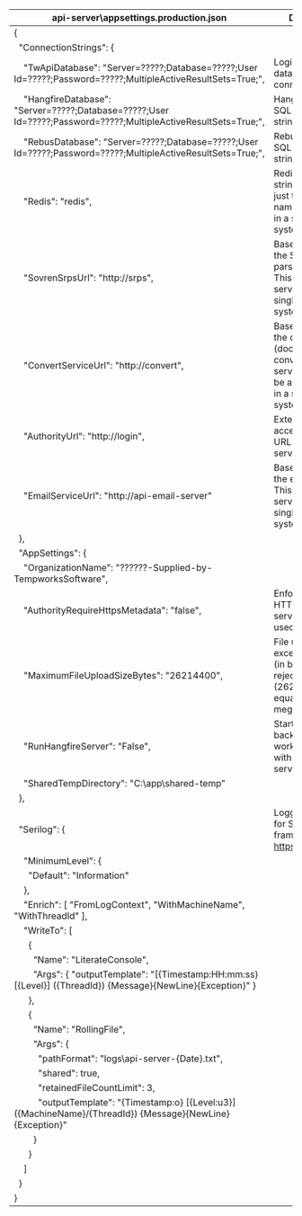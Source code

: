 | api-server\appsettings.production.json                                                                             | Description                                                                                                     |
|--------------------------------------------------------------------------------------------------------------------|-----------------------------------------------------------------------------------------------------------------|
| {                                                                                                                  |                                                                                                                 |
|   "ConnectionStrings": {                                                                                           |                                                                                                                 |
|     "TwApiDatabase": "Server=?????;Database=?????;User Id=?????;Password=?????;MultipleActiveResultSets=True;",    | Login server database SQL connection string.                                                                    |
|     "HangfireDatabase": "Server=?????;Database=?????;User Id=?????;Password=?????;MultipleActiveResultSets=True;", | Hangfire database SQL connection string.                                                                        |
|     "RebusDatabase": "Server=?????;Database=?????;User Id=?????;Password=?????;MultipleActiveResultSets=True;",    | Rebus database SQL connection string.                                                                           |
|     "Redis": "redis",                                                                                              | Redis connection string - usually just the service name (ex: "redis") in a single-host system.                  |
|     "SovrenSrpsUrl": "http://srps",                                                                                | Base URL of the the Sovren resume parser service.  This may be a service name in a single-host system.          |
|     "ConvertServiceUrl": "http://convert",                                                                         | Base URL of the the convert (document conversion) service.  This may be a service name in a single-host system. |
|     "AuthorityUrl": "http://login",                                                                                | Externally-accessible base URL of the login server.                                                             |
|     "EmailServiceUrl": "http://api-email-server"                                                                   | Base URL of the the email service.  This may be a service name in a single-host system.                         |
|   },                                                                                                               |                                                                                                                 |
|   "AppSettings": {                                                                                                 |                                                                                                                 |
|     "OrganizationName": "??????-Supplied-by-TempworksSoftware",                                                    |                                                                                                                 |
|     "AuthorityRequireHttpsMetadata": "false",                                                                      | Enforce that a HTTPS authority service URL is used.                                                             |
|     "MaximumFileUploadSizeBytes": "26214400",                                                                      | File uploads exceeding this size (in bytes) are rejected (26214400 bytes equals 25 megabytes).                  |
|     "RunHangfireServer": "False",                                                                                  | Start a Hangfire background worker process with for this service.                                               |
|     "SharedTempDirectory": "C:\\app\\shared-temp"                                                                  |                                                                                                                 |
|   },                                                                                                               |                                                                                                                 |
|   "Serilog": {                                                                                                     | Logging settings for Serilog logging framework (see: <https://serilog.net>).                                    |
|     "MinimumLevel": {                                                                                              |                                                                                                                 |
|       "Default": "Information"                                                                                     |                                                                                                                 |
|     },                                                                                                             |                                                                                                                 |
|     "Enrich": [ "FromLogContext", "WithMachineName", "WithThreadId" ],                                             |                                                                                                                 |
|     "WriteTo": [                                                                                                   |                                                                                                                 |
|       {                                                                                                            |                                                                                                                 |
|         "Name": "LiterateConsole",                                                                                 |                                                                                                                 |
|         "Args": { "outputTemplate": "[{Timestamp:HH:mm:ss} [{Level}] ({ThreadId}) {Message}{NewLine}{Exception}" } |                                                                                                                 |
|       },                                                                                                           |                                                                                                                 |
|       {                                                                                                            |                                                                                                                 |
|         "Name": "RollingFile",                                                                                     |                                                                                                                 |
|         "Args": {                                                                                                  |                                                                                                                 |
|           "pathFormat": "logs\\api-server-{Date}.txt",                                                             |                                                                                                                 |
|           "shared": true,                                                                                          |                                                                                                                 |
|           "retainedFileCountLimit": 3,                                                                             |                                                                                                                 |
|           "outputTemplate": "{Timestamp:o} [{Level:u3}] ({MachineName}/{ThreadId}) {Message}{NewLine}{Exception}"  |                                                                                                                 |
|         }                                                                                                          |                                                                                                                 |
|       }                                                                                                            |                                                                                                                 |
|     ]                                                                                                              |                                                                                                                 |
|   }                                                                                                                |                                                                                                                 |
| }                                                                                                                  |                                                                                                                 |
